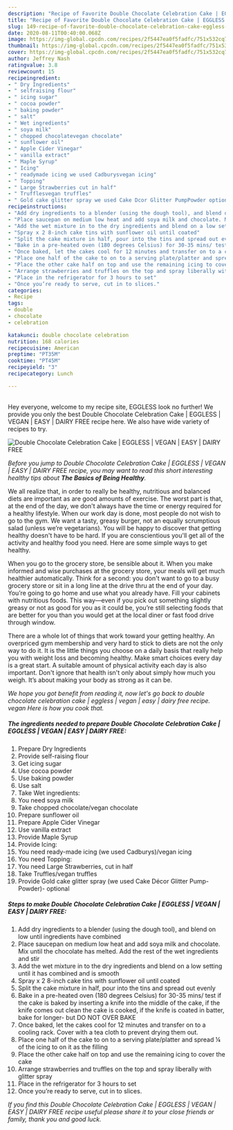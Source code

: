 ```yaml
---
description: "Recipe of Favorite Double Chocolate Celebration Cake | EGGLESS | VEGAN | EASY | DAIRY FREE"
title: "Recipe of Favorite Double Chocolate Celebration Cake | EGGLESS | VEGAN | EASY | DAIRY FREE"
slug: 149-recipe-of-favorite-double-chocolate-celebration-cake-eggless-vegan-easy-dairy-free
date: 2020-08-11T00:40:00.068Z
image: https://img-global.cpcdn.com/recipes/2f5447ea0f5fadfc/751x532cq70/double-chocolate-celebration-cake-eggless-vegan-easy-dairy-free-recipe-main-photo.jpg
thumbnail: https://img-global.cpcdn.com/recipes/2f5447ea0f5fadfc/751x532cq70/double-chocolate-celebration-cake-eggless-vegan-easy-dairy-free-recipe-main-photo.jpg
cover: https://img-global.cpcdn.com/recipes/2f5447ea0f5fadfc/751x532cq70/double-chocolate-celebration-cake-eggless-vegan-easy-dairy-free-recipe-main-photo.jpg
author: Jeffrey Nash
ratingvalue: 3.8
reviewcount: 15
recipeingredient:
- " Dry Ingredients"
- " selfraising flour"
- " icing sugar"
- " cocoa powder"
- " baking powder"
- " salt"
- " Wet ingredients"
- " soya milk"
- " chopped chocolatevegan chocolate"
- " sunflower oil"
- " Apple Cider Vinegar"
- " vanilla extract"
- " Maple Syrup"
- " Icing"
- " readymade icing we used Cadburysvegan icing"
- " Topping"
- " Large Strawberries cut in half"
- " Trufflesvegan truffles"
- " Gold cake glitter spray we used Cake Dcor Glitter PumpPowder optional"
recipeinstructions:
- "Add dry ingredients to a blender (using the dough tool), and blend on low until ingredients have combined"
- "Place saucepan on medium low heat and add soya milk and chocolate. Mix until the chocolate has melted. Add the rest of the wet ingredients and stir"
- "Add the wet mixture in to the dry ingredients and blend on a low setting until it has combined and is smooth"
- "Spray x 2 8-inch cake tins with sunflower oil until coated"
- "Split the cake mixture in half, pour into the tins and spread out evenly"
- "Bake in a pre-heated oven (180 degrees Celsius) for 30-35 mins/ test if the cake is baked by inserting a knife into the middle of the cake, if the knife comes out clean the cake is cooked, if the knife is coated in batter, bake for longer- but DO NOT OVER BAKE"
- "Once baked, let the cakes cool for 12 minutes and transfer on to a cooling rack. Cover with a tea cloth to prevent drying them out."
- "Place one half of the cake to on to a serving plate/platter and spread ¼ of the icing to on it as the filling"
- "Place the other cake half on top and use the remaining icing to cover the cake"
- "Arrange strawberries and truffles on the top and spray liberally with glitter spray"
- "Place in the refrigerator for 3 hours to set"
- "Once you’re ready to serve, cut in to slices."
categories:
- Recipe
tags:
- double
- chocolate
- celebration

katakunci: double chocolate celebration 
nutrition: 168 calories
recipecuisine: American
preptime: "PT35M"
cooktime: "PT45M"
recipeyield: "3"
recipecategory: Lunch

---
```

<br>
Hey everyone, welcome to my recipe site,  EGGLESS  look no further! We provide you only the best Double Chocolate Celebration Cake | EGGLESS | VEGAN | EASY | DAIRY FREE recipe here. We also have wide variety of recipes to try.
<br>


![Double Chocolate Celebration Cake | EGGLESS | VEGAN | EASY | DAIRY FREE](https://img-global.cpcdn.com/recipes/2f5447ea0f5fadfc/751x532cq70/double-chocolate-celebration-cake-eggless-vegan-easy-dairy-free-recipe-main-photo.jpg)

<i>Before you jump to Double Chocolate Celebration Cake | EGGLESS | VEGAN | EASY | DAIRY FREE recipe, you may want to read this short interesting healthy tips about <strong>The Basics of Being Healthy</strong>.</i>

We all realize that, in order to really be healthy, nutritious and balanced diets are important as are good amounts of exercise. The worst part is that, at the end of the day, we don't always have the time or energy required for a healthy lifestyle. When our work day is done, most people do not wish to go to the gym. We want a tasty, greasy burger, not an equally scrumptious salad (unless we’re vegetarians). You will be happy to discover that getting healthy doesn't have to be hard. If you are conscientious you'll get all of the activity and healthy food you need. Here are some simple ways to get healthy.

When you go to the grocery store, be sensible about it. When you make informed and wise purchases at the grocery store, your meals will get much healthier automatically. Think for a second: you don't want to go to a busy grocery store or sit in a long line at the drive thru at the end of your day. You’re going to go home and use what you already have. Fill your cabinets with nutritious foods. This way—even if you pick out something slightly greasy or not as good for you as it could be, you’re still selecting foods that are better for you than you would get at the local diner or fast food drive through window.

There are a whole lot of things that work toward your getting healthy. An overpriced gym membership and very hard to stick to diets are not the only way to do it. It is the little things you choose on a daily basis that really help you with weight loss and becoming healthy. Make smart choices every day is a great start. A suitable amount of physical activity each day is also important. Don't ignore that health isn't only about simply how much you weigh. It’s about making your body as strong as it can be. 


<i>We hope you got benefit from reading it, now let's go back to double chocolate celebration cake | eggless | vegan | easy | dairy free recipe.  vegan  Here is how you cook that.
</i>

##### The ingredients needed to prepare Double Chocolate Celebration Cake | EGGLESS | VEGAN | EASY | DAIRY FREE:

1. Prepare  Dry Ingredients
1. Provide  self-raising flour
1. Get  icing sugar
1. Use  cocoa powder
1. Use  baking powder
1. Use  salt
1. Take  Wet ingredients:
1. You need  soya milk
1. Take  chopped chocolate/vegan chocolate
1. Prepare  sunflower oil
1. Prepare  Apple Cider Vinegar
1. Use  vanilla extract
1. Provide  Maple Syrup
1. Provide  Icing:
1. You need  ready-made icing (we used Cadburys)/vegan icing
1. You need  Topping:
1. You need  Large Strawberries, cut in half
1. Take  Truffles/vegan truffles
1. Provide  Gold cake glitter spray (we used Cake Décor Glitter Pump-Powder)- optional


##### Steps to make Double Chocolate Celebration Cake | EGGLESS | VEGAN | EASY | DAIRY FREE:

1. Add dry ingredients to a blender (using the dough tool), and blend on low until ingredients have combined
1. Place saucepan on medium low heat and add soya milk and chocolate. Mix until the chocolate has melted. Add the rest of the wet ingredients and stir
1. Add the wet mixture in to the dry ingredients and blend on a low setting until it has combined and is smooth
1. Spray x 2 8-inch cake tins with sunflower oil until coated
1. Split the cake mixture in half, pour into the tins and spread out evenly
1. Bake in a pre-heated oven (180 degrees Celsius) for 30-35 mins/ test if the cake is baked by inserting a knife into the middle of the cake, if the knife comes out clean the cake is cooked, if the knife is coated in batter, bake for longer- but DO NOT OVER BAKE
1. Once baked, let the cakes cool for 12 minutes and transfer on to a cooling rack. Cover with a tea cloth to prevent drying them out.
1. Place one half of the cake to on to a serving plate/platter and spread ¼ of the icing to on it as the filling
1. Place the other cake half on top and use the remaining icing to cover the cake
1. Arrange strawberries and truffles on the top and spray liberally with glitter spray
1. Place in the refrigerator for 3 hours to set
1. Once you’re ready to serve, cut in to slices.


<i>If you find this Double Chocolate Celebration Cake | EGGLESS | VEGAN | EASY | DAIRY FREE recipe useful please share it to your close friends or family, thank you and good luck.</i>
